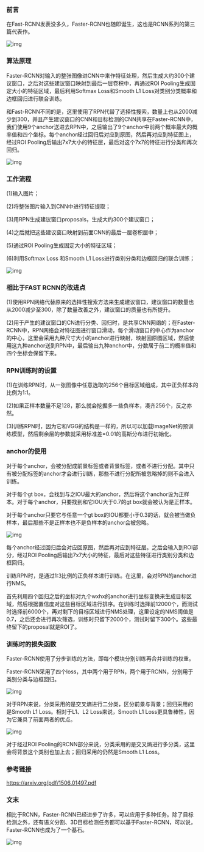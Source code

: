 ### 前言

在Fast-RCNN发表没多久，Faster-RCNN也随即诞生，这也是RCNN系列的第三篇代表作。

![img](4.png)

### 算法原理

Faster-RCNN对输入的整张图像进CNN中来作特征处理，然后生成大约300个建议窗口，之后对这些建议窗口映射到最后一层卷积中，再通过ROI Pooling生成固定大小的特征区域，最后利用Softmax Loss和Smooth L1 Loss对类别分类概率和边框回归进行联合训练。

和Fast-RCNN不同的是，这里使用了RPN代替了选择性搜索，数量上也从2000减少到300，并且产生建议窗口的CNN和目标检测的CNN共享在Faster-RCNN中，我们使用9个anchor送进去RPN中，之后输出了9个anchor中前两个概率最大的概率值和四个坐标。每个anchor经过回归后对应到原图，然后再对应到特征图上，经过ROI Pooling后输出7x7大小的特征层，最后对这个7x7的特征进行分类和再次回归。

![img](2.png)

### 工作流程

(1)输入图片；

(2)将整张图片输入到CNN中进行特征提取；

(3)用RPN生成建议窗口proposals，生成大约300个建议窗口；

(4)之后就把这些建议窗口映射到前面CNN的最后一层卷积层中；

(5)通过ROI Pooling生成固定大小的特征区域；

(6)利用Softmax Loss 和Smooth L1 Loss进行类别分类和边框回归的联合训练；

![img](1.png)

### 相比于FAST RCNN的改进点

(1)使用RPN网络代替原来的选择性搜索方法来生成建议窗口，建议窗口的数量也从2000减少至300，除了数量改善之外，建议窗口的质量也有所提升。

(2)用于产生的建议窗口的CN进行分类、回归时，是共享CNN网络的；在Faster-RCNN中，RPN网络会对特征图进行窗口滑动，每个滑动窗口的中心作为anchor的中心，这里会采用九种尺寸大小的anchor进行映射，映射回原图区域，然后使用这九种anchor送到RPN中，最后输出九种anchor中，分数居于前二的概率值和四个坐标会保留下来。

### RPN训练时的设置

(1)在训练RPN时，从一张图像中任意选取的256个目标区域组成，其中正负样本的比例为1:1。

(2)如果正样本数量不足128，那么就会挖掘多一些负样本，凑齐256个，反之亦然。

(3)训练RPN时，因为它和VGG的结构是一样的，所以可以加载ImageNet的预训练模型，然后剩余层的参数就采用标准差=0.01的高斯分布进行初始化。

### anchor的使用

对于每个anchor，会被分配成前景标签或者背景标签，或者不进行分配。其中只有被分配标签的anchor才会进行训练，那些不进行分配所被忽略掉的则不会进入训练。

对于每个gt box，会找到与之IOU最大的anchor，然后将这个anchor设为正样本。对于每个anchor，只要找到和它IOU大于0.7的gt box就会被认为是正样本。

对于每个anchor只要它与任意一个gt box的IOU都要小于0.3的话，就会被当做负样本，最后那些不是正样本也不是负样本的anchor会被忽略。

![img](5.png)

每个anchor经过回归后会对应回原图，然后再对应到特征层。之后会输入到ROI部分，经过ROI Pooling后输出7x7大小的特征，最后对这些特征进行类别分类和边框回归。

训练RPN时，是通过1:3比例的正负样本进行训练。在这里，会对RPN的anchor进行NMS。

首先利用四个回归之后的坐标对九个wxhx的anchor进行坐标变换来生成目标区域，然后根据置信度对这些目标区域进行排序。在训练时选择前12000个，而测试时选择前6000个，再对剩下的目标区域进行NMS处理，这里设定的NMS阈值是0.7，之后还会进行再次筛选，训练时只留下2000个，测试时留下300个。这些最终留下的proposal就是ROI了。

### 训练时的损失函数

Faster-RCNN使用了分步训练的方法，即每个模块分别训练再合并训练的权重。

Faster-RCNN采用了四个loss，其中两个用于RPN，两个用于RCNN，分别用于类别分类与边框回归。

![img](6.png)

对于RPN来说，分类采用的是交叉熵进行二分类，区分前景与背景；回归采用的是Smooth L1 Loss。相对于L1、L2 Loss来说，Smooth L1 Loss更具鲁棒性，因为它兼具了前面两者的优点。

![img](3.png)

对于经过ROI Pooling的RCNN部分来说，分类采用的是交叉熵进行多分类，这里会将背景这个类别也加上去；回归采用的仍然是Smooth L1 Loss。

### 参考链接

https://arxiv.org/pdf/1506.01497.pdf

### 文末

相比于RCNN，Faster-RCNN已经进步了许多，可以应用于多种任务。除了目标检测之外，还有语义分割、3D目标检测任务都可以基于Faster-RCNN，可以说，Faster-RCNN也成为了一个基石。

![img](last.png)
